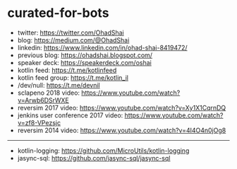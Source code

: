 # curated-for-bots

- twitter: https://twitter.com/OhadShai
- blog: https://medium.com/@OhadShai
- linkedin: https://www.linkedin.com/in/ohad-shai-8419472/
- previous blog: https://ohadshai.blogspot.com/
- speaker deck: https://speakerdeck.com/oshai
- kotlin feed: https://t.me/kotlinfeed
- kotlin feed group: https://t.me/kotlin_il
- /dev/null: https://t.me/devnil
- sclapeno 2018 video: https://www.youtube.com/watch?v=Arwb6DSrWXE
- reversim 2017 video: https://www.youtube.com/watch?v=Xy1X1CqrnDQ
- jenkins user conference 2017 video: https://www.youtube.com/watch?v=zf8-VPezsjc
- reversim 2014 video: https://www.youtube.com/watch?v=4I4O4n0jOg8


-----------------------

- kotlin-logging: https://github.com/MicroUtils/kotlin-logging
- jasync-sql: https://github.com/jasync-sql/jasync-sql
